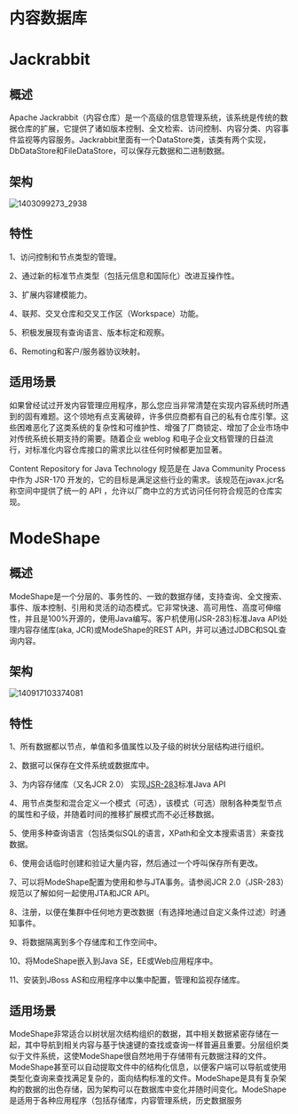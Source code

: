 ﻿<!--
 * @Author: wangzhichiao<https://github.com/wzc570738205>
 * @Date: 2021-03-29 15:36:04
 * @LastEditors: wangzhichiao<https://github.com/wzc570738205>
 * @LastEditTime: 2021-03-29 15:36:31
-->
# **内容数据库**
# **Jackrabbit**
## **概述**
Apache Jackrabbit（内容仓库）是一个高级的信息管理系统，该系统是传统的数据仓库的扩展，它提供了诸如版本控制、全文检索、访问控制、内容分类、内容事件监视等内容服务。Jackrabbit里面有一个DataStore类，该类有两个实现，DbDataStore和FileDataStore，可以保存元数据和二进制数据。
## **架构**
![1403099273\_2938](/docs/images/neirong/Aspose.Words.cdfdefbb-bfa1-4a43-9063-e80ca80a5cc8.001.jpeg)
## **特性**
1、访问控制和节点类型的管理。

2、通过新的标准节点类型（包括元信息和国际化）改进互操作性。

3、扩展内容建模能力。

4、联邦、交叉仓库和交叉工作区（Workspace）功能。

5、积极发展现有查询语言、版本标定和观察。

6、Remoting和客户/服务器协议映射。
## **适用场景**
如果曾经试过开发内容管理应用程序，那么您应当非常清楚在实现内容系统时所遇到的固有难题。这个领地有点支离破碎，许多供应商都有自己的私有仓库引擎。这些困难恶化了这类系统的复杂性和可维护性、增强了厂商锁定、增加了企业市场中对传统系统长期支持的需要。随着企业 weblog 和电子企业文档管理的日益流行，对标准化内容仓库接口的需求比以往任何时候都更加显著。

Content Repository for Java Technology 规范是在 Java Community Process 中作为 JSR-170 开发的，它的目标是满足这些行业的需求。该规范在javax.jcr名称空间中提供了统一的 API ，允许以厂商中立的方式访问任何符合规范的仓库实现。
# **ModeShape**
## **概述**
ModeShape是一个分层的、事务性的、一致的数据存储，支持查询、全文搜索、事件、版本控制、引用和灵活的动态模式。它非常快速、高可用性、高度可伸缩性，并且是100%开源的，使用Java编写。客户机使用(JSR-283)标准Java API处理内容存储库(aka, JCR)或ModeShape的REST API，并可以通过JDBC和SQL查询内容。
## **架构**
![140917103374081](/docs/images/neirong/Aspose.Words.cdfdefbb-bfa1-4a43-9063-e80ca80a5cc8.002.png)
## **特性**
1、所有数据都以节点，单值和多值属性以及子级的树状分层结构进行组织。

2、数据可以保存在文件系统或数据库中。

3、为内容存储库（又名JCR 2.0） 实现[JSR-283](http://www.jcp.org/en/jsr/detail?id=283)标准Java API

4、用节点类型和混合定义一个模式（可选），该模式（可选）限制各种类型节点的属性和子级，并随着时间的推移扩展模式而不必迁移数据。

5、使用多种查询语言（包括类似SQL的语言，XPath和全文本搜索语言）来查找数据。

6、使用会话临时创建和验证大量内容，然后通过一个呼叫保存所有更改。

7、可以将ModeShape配置为使用和参与JTA事务。请参阅JCR 2.0（JSR-283）规范以了解如何一起使用JTA和JCR API。

8、注册，以便在集群中任何地方更改数据（有选择地通过自定义条件过滤）时通知事件。

9、将数据隔离到多个存储库和工作空间中。

10、将ModeShape嵌入到Java SE，EE或Web应用程序中。

11、安装到JBoss AS和应用程序中以集中配置，管理和监视存储库。
## **适用场景**
ModeShape非常适合以树状层次结构组织的数据，其中相关数据紧密存储在一起，其中导航到相关内容与基于快速键的查找或查询一样普遍且重要。分层组织类似于文件系统，这使ModeShape很自然地用于存储带有元数据注释的文件。ModeShape甚至可以自动提取文件中的结构化信息，以便客户端可以导航或使用类型化查询来查找满足复杂的，面向结构标准的文件。ModeShape是具有复杂架构的数据的出色存储，因为架构可以在数据库中变化并随时间变化。ModeShape是适用于各种应用程序（包括存储库，内容管理系统，历史数据服务

